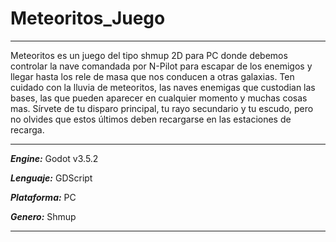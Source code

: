 # Meteoritos_Juego

***
Meteoritos es un juego del tipo shmup 2D para PC donde debemos controlar 
la nave comandada por N-Pilot para escapar de los enemigos y llegar 
hasta los rele de masa que nos conducen a otras galaxias. Ten cuidado 
con la lluvia de meteoritos, las naves enemigas que custodian las bases,
las que pueden aparecer en cualquier momento y muchas cosas mas. Sírvete 
de tu disparo principal, tu rayo secundario y tu escudo, pero no olvides
que estos últimos deben recargarse en las estaciones de recarga.
***
***Engine:*** Godot v3.5.2

***Lenguaje:*** GDScript

***Plataforma:*** PC

***Genero:*** Shmup
***

